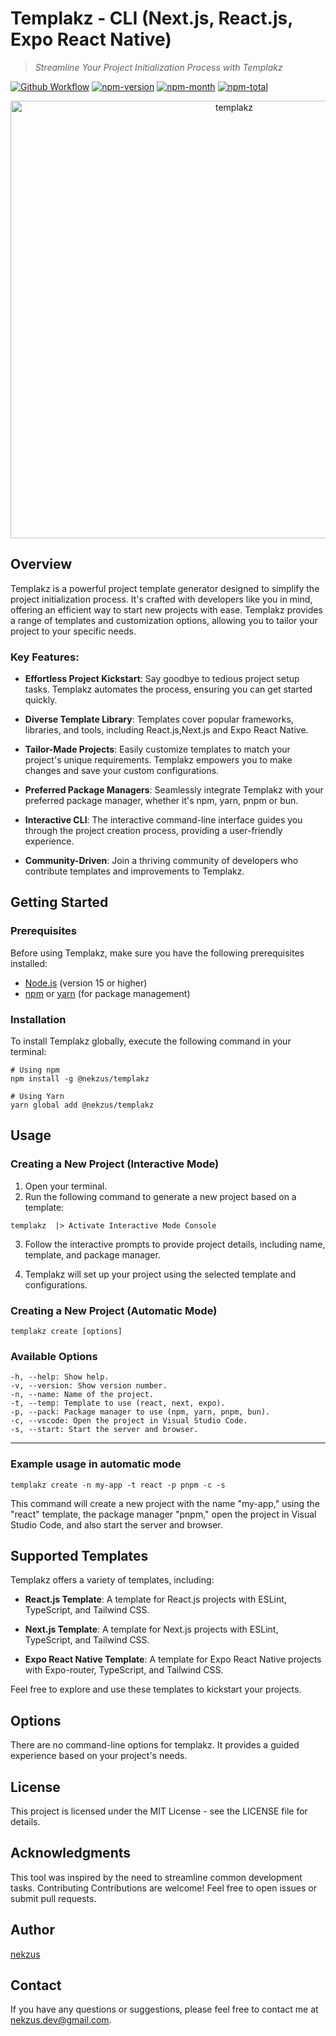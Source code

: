 <!-- Title -->

# Templakz - CLI (Next.js, React.js, Expo React Native)

<!-- Subtitle -->

> _Streamline Your Project Initialization Process with Templakz_


[![Github Workflow](https://github.com/nekzus/templakz/actions/workflows/publish.yml/badge.svg?event=push)](https://github.com/Nekzus/templakz/actions/workflows/publish.yml)
[![npm-version](https://img.shields.io/npm/v/@nekzus/templakz.svg)](https://www.npmjs.com/package/@nekzus/templakz)
[![npm-month](https://img.shields.io/npm/dm/@nekzus/templakz.svg)](https://www.npmjs.com/package/@nekzus/templakz)
[![npm-total](https://img.shields.io/npm/dt/@nekzus/templakz.svg?style=flat)](https://www.npmjs.com/package/@nekzus/templakz)

<div align="center">
<img width="700" alt="templakz" src="https://res.cloudinary.com/dsvsl0b0b/image/upload/v1696982013/npm-package/lbje2fspjdxwpezs4fnu.png">
</div>

<!-- Description -->

## Overview

Templakz is a powerful project template generator designed to simplify the project initialization process. It's crafted with developers like you in mind, offering an efficient way to start new projects with ease. Templakz provides a range of templates and customization options, allowing you to tailor your project to your specific needs.

### Key Features:

-   **Effortless Project Kickstart**: Say goodbye to tedious project setup tasks. Templakz automates the process, ensuring you can get started quickly.

-   **Diverse Template Library**: Templates cover popular frameworks, libraries, and tools, including React.js,Next.js and Expo React Native.

-   **Tailor-Made Projects**: Easily customize templates to match your project's unique requirements. Templakz empowers you to make changes and save your custom configurations.

-   **Preferred Package Managers**: Seamlessly integrate Templakz with your preferred package manager, whether it's npm, yarn, pnpm or bun.

-   **Interactive CLI**: The interactive command-line interface guides you through the project creation process, providing a user-friendly experience.

-   **Community-Driven**: Join a thriving community of developers who contribute templates and improvements to Templakz.

## Getting Started

### Prerequisites

Before using Templakz, make sure you have the following prerequisites installed:

-   [Node.js](https://nodejs.org/) (version 15 or higher)
-   [npm](https://www.npmjs.com/) or [yarn](https://yarnpkg.com/) (for package management)

### Installation

To install Templakz globally, execute the following command in your terminal:

```
# Using npm
npm install -g @nekzus/templakz

# Using Yarn
yarn global add @nekzus/templakz
```

## Usage

### Creating a New Project (Interactive Mode)

1. Open your terminal.
2. Run the following command to generate a new project based on a template:

```
templakz  |> Activate Interactive Mode Console
```

3. Follow the interactive prompts to provide project details, including name, template, and package manager.

4. Templakz will set up your project using the selected template and configurations.

### Creating a New Project (Automatic Mode)

```
templakz create [options]
```

### Available Options

```
-h, --help: Show help.
-v, --version: Show version number.
-n, --name: Name of the project.
-t, --temp: Template to use (react, next, expo).
-p, --pack: Package manager to use (npm, yarn, pnpm, bun).
-c, --vscode: Open the project in Visual Studio Code.
-s, --start: Start the server and browser.
```
****
### Example usage in automatic mode

```
templakz create -n my-app -t react -p pnpm -c -s
```

This command will create a new project with the name "my-app," using the "react" template, the package manager "pnpm," open the project in Visual Studio Code, and also start the server and browser.

## Supported Templates

Templakz offers a variety of templates, including:

-   **React.js Template**: A template for React.js projects with ESLint, TypeScript, and Tailwind CSS.

-   **Next.js Template**: A template for Next.js projects with ESLint, TypeScript, and Tailwind CSS.
  
-   **Expo React Native Template**: A template for Expo React Native projects with Expo-router, TypeScript, and Tailwind CSS.

Feel free to explore and use these templates to kickstart your projects.

## Options

There are no command-line options for templakz. It provides a guided experience based on your project's needs.

## License

This project is licensed under the MIT License - see the LICENSE file for details.

## Acknowledgments

This tool was inspired by the need to streamline common development tasks.
Contributing
Contributions are welcome! Feel free to open issues or submit pull requests.

## Author

[nekzus](https://github.com/nekzus)

## Contact

If you have any questions or suggestions, please feel free to contact me at [nekzus.dev@gmail.com](mailto:nekzus.dev@gmail.com).
